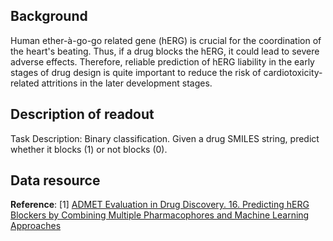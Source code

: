 ## Background
Human ether-à-go-go related gene (hERG) is crucial for the coordination of the heart's beating. Thus, if a drug blocks the hERG, it could lead to severe adverse effects. Therefore, reliable prediction of hERG liability in the early stages of drug design is quite important to reduce the risk of cardiotoxicity-related attritions in the later development stages.

## Description of readout
Task Description: Binary classification. Given a drug SMILES string, predict whether it blocks (1) or not blocks (0).

## Data resource
**Reference**: [1] [ADMET Evaluation in Drug Discovery. 16. Predicting hERG Blockers by Combining Multiple Pharmacophores and Machine Learning Approaches](https://pubs.acs.org/doi/10.1021/acs.molpharmaceut.6b00471)